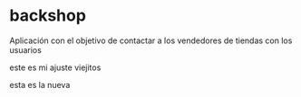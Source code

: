 # backshop
Aplicación con el objetivo de contactar a los vendedores de tiendas con los usuarios

este es mi ajuste viejitos


 esta es la nueva